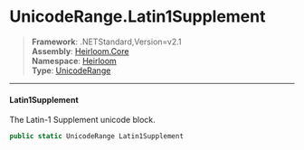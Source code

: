# UnicodeRange.Latin1Supplement

> **Framework**: .NETStandard,Version=v2.1  
> **Assembly**: [Heirloom.Core][0]  
> **Namespace**: [Heirloom][0]  
> **Type**: [UnicodeRange][1]

--------------------------------------------------------------------------------

#### Latin1Supplement

The Latin-1 Supplement unicode block.

```cs
public static UnicodeRange Latin1Supplement
```

[0]: ../Heirloom.Core.md
[1]: Heirloom.UnicodeRange.md
